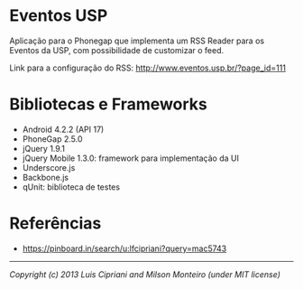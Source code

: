 # Eventos USP

Aplicação para o Phonegap que implementa um RSS Reader para os Eventos da USP, com possibilidade de customizar o feed.

Link para a configuração do RSS: http://www.eventos.usp.br/?page_id=111

# Bibliotecas e Frameworks

* Android 4.2.2 (API 17)
* PhoneGap 2.5.0
* jQuery 1.9.1
* jQuery Mobile 1.3.0: framework para implementação da UI
* Underscore.js
* Backbone.js
* qUnit: biblioteca de testes

# Referências

* https://pinboard.in/search/u:lfcipriani?query=mac5743

----
_Copyright (c) 2013 Luis Cipriani and Milson Monteiro (under MIT license)_
